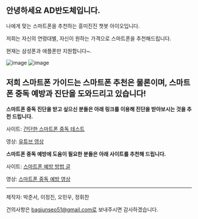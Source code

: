 ## 안녕하세요 AD반도체입니다.

나에게 맞는 스마트폰을 추천하는 흥미진진 챗봇 아이오입니다.

저희는 자신의 연령대별, 자신이 원하는 가격으로 스마트폰을 추천해드립니다.

현재는 삼성폰과 애플폰만 지원합니다~.

![image](https://github.com/juns0207/phone-guide/issues/2#issuecomment-1138269458)
![image](https://user-images.githubusercontent.com/88129735/132936190-af960ed3-11ab-40b5-8164-732b7d3d16a4.jpg)

## 저희 스마트폰 가이드는 스마트폰 추천은 물론이며, 스마트폰 중독 예방과 진단을 도와드리고 있습니다!

**스마트폰 중독 진단을 받고 싶으신 분들은 아래 링크를 이용해 진단을 받아보시는 것을 추천 드립니다.**

사이트: [간단한 스마트폰 중독 테스트](https://kr.vonvon.me/quiz/406)

영상: [유튜브 영상](https://www.youtube.com/watch?v=g6SC9CrKVb8&ab_channel=%EB%B4%84%EB%82%98%EB%AC%B4%EB%B0%A9%EC%86%A1%EA%B5%AD)


**스마트폰 중독 예방에 도움이 필요한 분들은 아래 사이트를 추천해 드립니다.**

사이트: [스마트폰 예방 방법 글](https://blog.naver.com/singiru0110/222608210600)

영상: [스마트폰 중독 예방 영상](https://www.youtube.com/watch?v=EfY3_Ajkzy0)
  
<hr/>


제작자: 박준서, 이정진, 오민우, 정휘찬

건의사항은 bagjunseo51@gmail.com로 보내주시면 감사하겠습니다.

